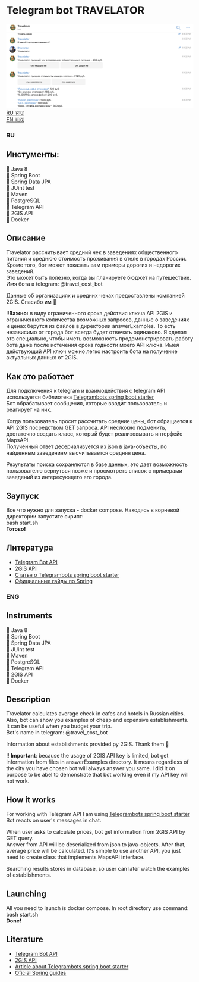 # Telegram bot TRAVELATOR

![example](chat.png)
[RU :ru:](#RU)  
[EN :us:](#ENG)

### RU

## Инстументы:  
:small_blue_diamond: Java 8  
:small_blue_diamond: Spring Boot  
:small_blue_diamond: Spring Data JPA  
:small_blue_diamond: JUint test  
:small_blue_diamond: Maven  
:small_blue_diamond: PostgreSQL  
:small_blue_diamond: Telegram API  
:small_blue_diamond: 2GIS API  
:small_blue_diamond: Docker  


## Описание
Travelator  рассчитывает средний чек в заведениях общественного питания и среднюю стоимость проживания в отеле в городах России.
Кроме того, бот может показать вам примеры дорогих и недорогих заведений.  
Это может быть полезно, когда вы планируете бюджет на путешествие.  
Имя бота в telegram: @travel_cost_bot  

Данные об организациях и средних чеках предоставлены компанией 2GIS. Спасибо им :blue_heart:  

:bangbang:**Важно:** в виду ограниченного срока действия ключа API 2GIS и ограниченного количества возможных запросов, данные о заведениях и ценах берутся из файлов в 
директории answerExamples. То есть независимо от города бот всегда будет отвечать одинаково. Я сделал это специально, чтобы иметь возможность продемонстрировать работу бота 
даже после истечения срока годности моего API ключа. Имея действующий API ключ можно легко настроить бота на получение актуальных данных от 2GIS.  
  
## Как это работает
Для подключения к telegram и взаимодействия с telegram API используется библиотека [Telegrambots spring boot starter](https://github.com/rubenlagus/TelegramBots/tree/master/telegrambots-spring-boot-starter)  
Бот обрабатывает сообщения, которые вводит пользователь и реагирует на них.  
  
Когда пользователь просит рассчитать средние цены, бот обращается к API 2GIS посредством GET запроса. API несложно подменить, достаточно создать класс, который будет реализовывать интерфейс MapsAPI.  
Полученный ответ десериализуется из json в java-объекты, по найденным заведениям высчитывается средняя цена.  
  
Результаты поиска сохраняются в базе данных, это дает возможность пользователю вернуться позже и просмотреть список с примерами заведений из интересующего его города.

## Заупуск
Все что нужно для запуска - docker compose. Находясь в корневой директории запустите скрипт:  
bash start.sh  
**Готово!**  

## Литература
* [Telegram Bot API](https://core.telegram.org/bots/api#inline-mode)  
* [2GIS API](https://docs.2gis.com/ru/api/search/places/reference/3.0/items)  
* [Статья о Telegrambots spring boot starter](https://javarush.ru/groups/posts/2959-sozdaem-telegram-bota-s-ispoljhzovaniem-spring-boot)  
* [Официальные гайды по Spring](https://spring.io/guides)  

### ENG
## Instruments  
:small_blue_diamond: Java 8  
:small_blue_diamond: Spring Boot  
:small_blue_diamond: Spring Data JPA  
:small_blue_diamond: JUint test  
:small_blue_diamond: Maven   
:small_blue_diamond: PostgreSQL  
:small_blue_diamond: Telegram API  
:small_blue_diamond: 2GIS API  
:small_blue_diamond: Docker    
  
## Description
Travelator calculates average check in cafes and hotels in Russian cities. Also, bot can show you examples of cheap and expensive establishments.  
It can be useful when you budget your trip.  
Bot's name in telegram: @travel_cost_bot  
  
Information about establishments provided py 2GIS. Thank them :blue_heart:  

:bangbang: **Important**: because the usage of 2GIS API key is limited, bot get information from files in answerExamples directory. It means regardless of the city you have chosen 
bot will always answer you same. I did it on purpose to be abel to demonstrate that bot working even if my API key will not work.  

## How it works
For working with Telegram API I am using [Telegrambots spring boot starter](https://github.com/rubenlagus/TelegramBots/tree/master/telegrambots-spring-boot-starter)  
Bot reacts on user's messages in chat.  
  
When user asks to calculate prices, bot get information from 2GIS API by GET query.  
Answer from API will be deserialized from json to java-objects. After that, average price will be calculated.
It's simple to use another API, you just need to create class that implements MapsAPI interface.  
  
Searching results stores in database, so user can later watch the examples of establishments.


## Launching
All you need to launch is docker compose. In root directory use command:  
bash start.sh   
**Done!**  

## Literature
* [Telegram Bot API](https://core.telegram.org/bots/api#inline-mode)  
* [2GIS API](https://docs.2gis.com/en/api/search/places/reference/3.0/items)  
* [Article about Telegrambots spring boot starter](https://javarush.ru/groups/posts/2959-sozdaem-telegram-bota-s-ispoljhzovaniem-spring-boot)  
* [Oficial Spring guides](https://spring.io/guides)  
